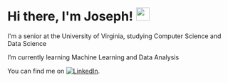 
# Hi there, I'm Joseph! <img src="https://raw.githubusercontent.com/MartinHeinz/MartinHeinz/master/wave.gif" width="30px">

I'm a senior at the University of Virginia, studying Computer Science and Data Science

I’m currently learning Machine Learning and Data Analysis

<!-- Actual text -->

You can find me on [![LinkedIn][2.2]][2].

<!-- Icons -->

[1.2]: http://i.imgur.com/wWzX9uB.png (twitter icon without padding)
[2.2]: https://raw.githubusercontent.com/MartinHeinz/MartinHeinz/master/linkedin-3-16.png (LinkedIn icon without padding)

<!-- Links to your social media accounts -->


[2]: https://www.linkedin.com/in/lee-sangwoo/
